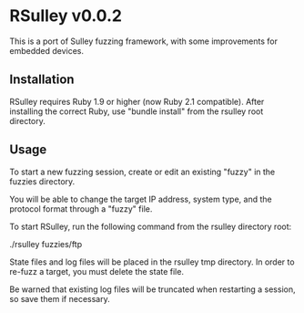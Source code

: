 RSulley v0.0.2
===============

This is a port of Sulley fuzzing framework, with some improvements for embedded devices.


Installation
------------

RSulley requires Ruby 1.9 or higher (now Ruby 2.1 compatible).  After installing the correct Ruby, use "bundle install" from the rsulley root directory.


Usage
-----

To start a new fuzzing session, create or edit an existing "fuzzy" in the fuzzies directory.

You will be able to change the target IP address, system type, and the protocol format through a "fuzzy" file.

To start RSulley, run the following command from the rsulley directory root:

./rsulley fuzzies/ftp

State files and log files will be placed in the rsulley tmp directory.  In order to re-fuzz a target, you must delete the state file.

Be warned that existing log files will be truncated when restarting a session, so save them if necessary.
